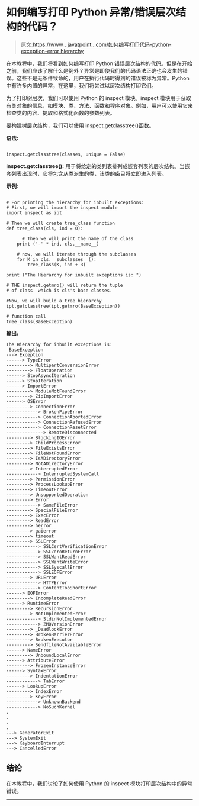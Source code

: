 # 如何编写打印 Python 异常/错误层次结构的代码？

> 原文:[https://www . javatpoint . com/如何编写打印代码-python-exception-error hierarchy](https://www.javatpoint.com/how-to-write-a-code-for-printing-python-exception-errorhierarchy)

在本教程中，我们将看到如何编写打印 Python 错误层次结构的代码。但是在开始之前，我们应该了解什么是例外？异常是即使我们的代码语法正确也会发生的错误。这些不是无条件致命的，用户在执行代码时得到的错误被称为异常。Python 中有许多内置的异常，在这里，我们将尝试以层次结构打印它们。

为了打印树层次，我们可以使用 Python 的 inspect 模块。inspect 模块用于获取有关对象的信息，如模块、类、方法、函数和程序对象。例如，用户可以使用它来检查类的内容、提取和格式化函数的参数列表。

要构建树层次结构，我们可以使用 inspect.getclasstree()函数。

**语法:**

```

inspect.getclasstree(classes, unique = False)

```

**inspect.getclasstree():** 用于将给定的类列表排列成嵌套列表的层次结构。当嵌套列表出现时，它将包含从类派生的类，该类的条目将立即进入列表。

**示例:**

```

# For printing the hierarchy for inbuilt exceptions:
# First, we will import the inspect module
import inspect as ipt

# Then we will create tree_class function
def tree_class(cls, ind = 0):

      # Then we will print the name of the class
    print ('-' * ind, cls.__name__)

    # now, we will iterate through the subclasses
    for K in cls.__subclasses__():
        tree_class(K, ind + 3)

print ("The Hierarchy for inbuilt exceptions is: ")

# THE inspect.getmro() will return the tuple 
# of class  which is cls's base classes.

#Now, we will build a tree hierarchy 
ipt.getclasstree(ipt.getmro(BaseException))

# function call
tree_class(BaseException)

```

**输出:**

```
The Hierarchy for inbuilt exceptions is: 
 BaseException
---> Exception
------> TypeError
---------> MultipartConversionError
---------> FloatOperation
------> StopAsyncIteration
------> StopIteration
------> ImportError
---------> ModuleNotFoundError
---------> ZipImportError
------> OSError
---------> ConnectionError
------------> BrokenPipeError
------------> ConnectionAbortedError
------------> ConnectionRefusedError
------------> ConnectionResetError
--------------> RemoteDisconnected
---------> BlockingIOError
---------> ChildProcessError
---------> FileExistsError
---------> FileNotFoundError
---------> IsADirectoryError
---------> NotADirectoryError
---------> InterruptedError
------------> InterruptedSystemCall
---------> PermissionError
---------> ProcessLookupError
---------> TimeoutError
---------> UnsupportedOperation
---------> Error
------------> SameFileError
---------> SpecialFileError
---------> ExecError
---------> ReadError
---------> herror
---------> gaierror
---------> timeout
---------> SSLError
------------> SSLCertVerificationError
------------> SSLZeroReturnError
------------> SSLWantReadError
------------> SSLWantWriteError
------------> SSLSyscallError
------------> SSLEOFError
---------> URLError
------------> HTTPError
------------> ContentTooShortError
------> EOFError
---------> IncompleteReadError
------> RuntimeError
---------> RecursionError
---------> NotImplementedError
------------> StdinNotImplementedError
------------> ZMQVersionError
---------> _DeadlockError
---------> BrokenBarrierError
---------> BrokenExecutor
---------> SendfileNotAvailableError
------> NameError
---------> UnboundLocalError
------> AttributeError
---------> FrozenInstanceError
------> SyntaxError
---------> IndentationError
------------> TabError
------> LookupError
---------> IndexError
---------> KeyError
------------> UnknownBackend
------------> NoSuchKernel
.
.
.
.
---> GeneratorExit
---> SystemExit
---> KeyboardInterrupt
---> CancelledError

```

## 结论

在本教程中，我们讨论了如何使用 Python 的 inspect 模块打印层次结构中的异常错误。

* * *